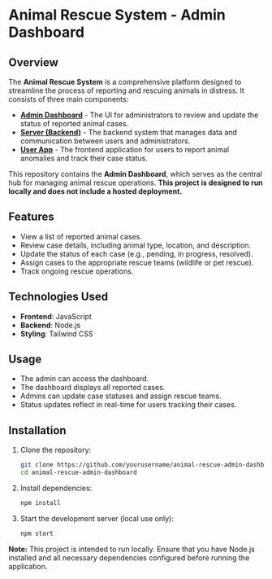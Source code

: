# Animal Rescue System - Admin Dashboard

## Overview
The **Animal Rescue System** is a comprehensive platform designed to streamline the process of reporting and rescuing animals in distress. It consists of three main components:

- **[Admin Dashboard](https://github.com/VermountW/Admin-Dashboard-Animal-Rescue)** - The UI for administrators to review and update the status of reported animal cases.
- **[Server (Backend)](https://github.com/VermountW/Back-End-Animal-Rescue)** - The backend system that manages data and communication between users and administrators.
- **[User App](https://github.com/VermountW/UserApp-Animal-Rescue)** - The frontend application for users to report animal anomalies and track their case status.

This repository contains the **Admin Dashboard**, which serves as the central hub for managing animal rescue operations. **This project is designed to run locally and does not include a hosted deployment.**

## Features
- View a list of reported animal cases.
- Review case details, including animal type, location, and description.
- Update the status of each case (e.g., pending, in progress, resolved).
- Assign cases to the appropriate rescue teams (wildlife or pet rescue).
- Track ongoing rescue operations.

## Technologies Used
- **Frontend**: JavaScript
- **Backend**: Node.js
- **Styling**: Tailwind CSS

## Usage
- The admin can access the dashboard.
- The dashboard displays all reported cases.
- Admins can update case statuses and assign rescue teams.
- Status updates reflect in real-time for users tracking their cases.

## Installation
1. Clone the repository:
   ```sh
   git clone https://github.com/yourusername/animal-rescue-admin-dashboard.git
   cd animal-rescue-admin-dashboard
   ```
2. Install dependencies:
   ```sh
   npm install
   ```
3. Start the development server (local use only):
   ```sh
   npm start
   ```

**Note:** This project is intended to run locally. Ensure that you have Node.js installed and all necessary dependencies configured before running the application.






